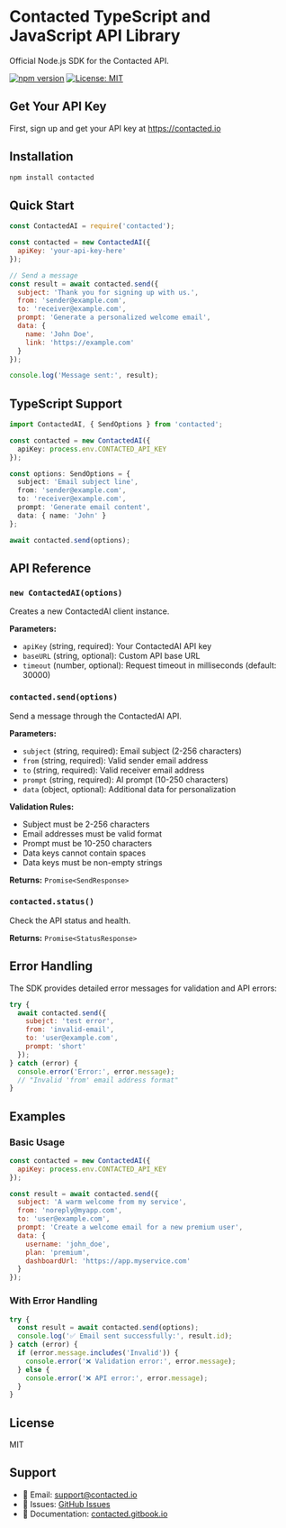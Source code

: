 # Contacted TypeScript and JavaScript API Library

Official Node.js SDK for the Contacted API.


[![npm version](https://badge.fury.io/js/contacted.svg)](https://badge.fury.io/js/contacted)
[![License: MIT](https://img.shields.io/badge/License-MIT-yellow.svg)](https://opensource.org/licenses/MIT)

## Get Your API Key

First, sign up and get your API key at https://contacted.io


## Installation

```bash
npm install contacted
```

## Quick Start

```javascript
const ContactedAI = require('contacted');

const contacted = new ContactedAI({
  apiKey: 'your-api-key-here'
});

// Send a message
const result = await contacted.send({
  subject: 'Thank you for signing up with us.',
  from: 'sender@example.com',
  to: 'receiver@example.com',
  prompt: 'Generate a personalized welcome email',
  data: {
    name: 'John Doe',
    link: 'https://example.com'
  }
});

console.log('Message sent:', result);
```

## TypeScript Support

```typescript
import ContactedAI, { SendOptions } from 'contacted';

const contacted = new ContactedAI({ 
  apiKey: process.env.CONTACTED_API_KEY 
});

const options: SendOptions = {
  subject: 'Email subject line',
  from: 'sender@example.com',
  to: 'receiver@example.com',
  prompt: 'Generate email content',
  data: { name: 'John' }
};

await contacted.send(options);
```

## API Reference

### `new ContactedAI(options)`

Creates a new ContactedAI client instance.

**Parameters:**
- `apiKey` (string, required): Your ContactedAI API key
- `baseURL` (string, optional): Custom API base URL
- `timeout` (number, optional): Request timeout in milliseconds (default: 30000)

### `contacted.send(options)`

Send a message through the ContactedAI API.

**Parameters:**
- `subject` (string, required): Email subject (2-256 characters)
- `from` (string, required): Valid sender email address
- `to` (string, required): Valid receiver email address
- `prompt` (string, required): AI prompt (10-250 characters)
- `data` (object, optional): Additional data for personalization

**Validation Rules:**
- Subject must be 2-256 characters
- Email addresses must be valid format
- Prompt must be 10-250 characters
- Data keys cannot contain spaces
- Data keys must be non-empty strings

**Returns:** `Promise<SendResponse>`


### `contacted.status()`

Check the API status and health.

**Returns:** `Promise<StatusResponse>`

## Error Handling

The SDK provides detailed error messages for validation and API errors:

```javascript
try {
  await contacted.send({
    subejct: 'test error',
    from: 'invalid-email',
    to: 'user@example.com',
    prompt: 'short'
  });
} catch (error) {
  console.error('Error:', error.message);
  // "Invalid 'from' email address format"
}
```

## Examples

### Basic Usage
```javascript
const contacted = new ContactedAI({
  apiKey: process.env.CONTACTED_API_KEY
});

const result = await contacted.send({
  subject: 'A warm welcome from my service',
  from: 'noreply@myapp.com',
  to: 'user@example.com',
  prompt: 'Create a welcome email for a new premium user',
  data: {
    username: 'john_doe',
    plan: 'premium',
    dashboardUrl: 'https://app.myservice.com'
  }
});
```

### With Error Handling
```javascript
try {
  const result = await contacted.send(options);
  console.log('✅ Email sent successfully:', result.id);
} catch (error) {
  if (error.message.includes('Invalid')) {
    console.error('❌ Validation error:', error.message);
  } else {
    console.error('❌ API error:', error.message);
  }
}
```

## License

MIT

## Support

- 📧 Email: support@contacted.io
- 🐛 Issues: [GitHub Issues](https://github.com/LawrenceGB/contacted-node/issues)
- 📖 Documentation: [contacted.gitbook.io](https://contacted.gitbook.io/docs/)
